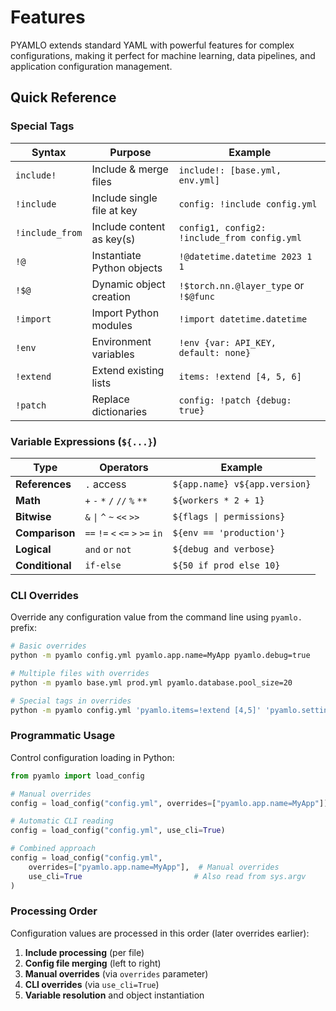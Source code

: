 # Features

PYAMLO extends standard YAML with powerful features for complex configurations, making it perfect for machine learning, data pipelines, and application configuration management.

## Quick Reference

### Special Tags
| Syntax | Purpose | Example |
|--------|---------|---------|
| `include!` | Include & merge files | `include!: [base.yml, env.yml]` |
| `!include` | Include single file at key | `config: !include config.yml` |
| `!include_from` | Include content as key(s) | `config1, config2: !include_from config.yml` |
| `!@` | Instantiate Python objects | `!@datetime.datetime 2023 1 1` |
| `!$@` | Dynamic object creation | `!$torch.nn.@layer_type` or `!$@func` |
| `!import` | Import Python modules | `!import datetime.datetime` |
| `!env` | Environment variables | `!env {var: API_KEY, default: none}` |
| `!extend` | Extend existing lists | `items: !extend [4, 5, 6]` |
| `!patch` | Replace dictionaries | `config: !patch {debug: true}` |

### Variable Expressions (`${...}`)
| Type | Operators | Example |
|------|-----------|---------|
| **References** | `.` access | `${app.name} v${app.version}` |
| **Math** | `+` `-` `*` `/` `//` `%` `**` | `${workers * 2 + 1}` |
| **Bitwise** | `&` `\|` `^` `~` `<<` `>>` | `${flags \| permissions}` |
| **Comparison** | `==` `!=` `<` `<=` `>` `>=` `in` | `${env == 'production'}` |
| **Logical** | `and` `or` `not` | `${debug and verbose}` |
| **Conditional** | `if-else` | `${50 if prod else 10}` |


### CLI Overrides
Override any configuration value from the command line using `pyamlo.` prefix:

```bash
# Basic overrides
python -m pyamlo config.yml pyamlo.app.name=MyApp pyamlo.debug=true

# Multiple files with overrides
python -m pyamlo base.yml prod.yml pyamlo.database.pool_size=20

# Special tags in overrides
python -m pyamlo config.yml 'pyamlo.items=!extend [4,5]' 'pyamlo.settings=!patch {"debug": true}'
```

### Programmatic Usage
Control configuration loading in Python:

```python
from pyamlo import load_config

# Manual overrides
config = load_config("config.yml", overrides=["pyamlo.app.name=MyApp"])

# Automatic CLI reading
config = load_config("config.yml", use_cli=True)

# Combined approach
config = load_config("config.yml", 
    overrides=["pyamlo.app.name=MyApp"],  # Manual overrides
    use_cli=True                         # Also read from sys.argv
)
```

### Processing Order
Configuration values are processed in this order (later overrides earlier):

1. **Include processing** (per file)
2. **Config file merging** (left to right)
3. **Manual overrides** (via `overrides` parameter)
4. **CLI overrides** (via `use_cli=True`)
5. **Variable resolution** and object instantiation
